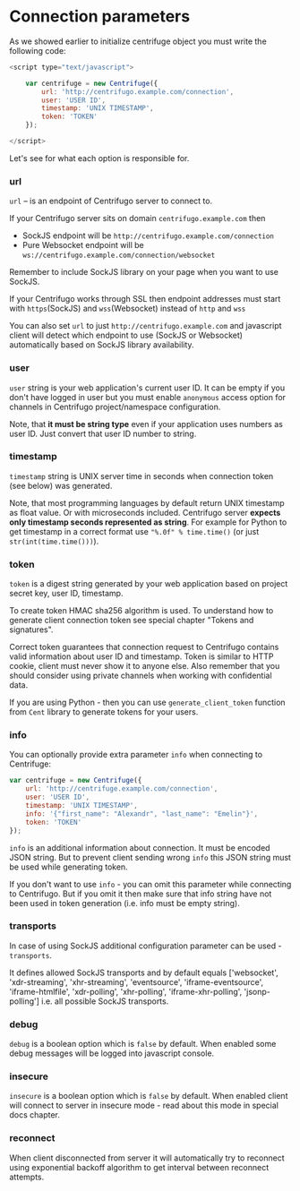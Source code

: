 # Connection parameters

As we showed earlier to initialize centrifuge object you must write the following code:

```javascript
<script type="text/javascript">

    var centrifuge = new Centrifuge({
        url: 'http://centrifugo.example.com/connection',
        user: 'USER ID',
        timestamp: 'UNIX TIMESTAMP',
        token: 'TOKEN'
    });

</script>
```

Let's see for what each option is responsible for.

### url

`url` – is an endpoint of Centrifugo server to connect to.

If your Centrifugo server sits on domain `centrifugo.example.com` then

* SockJS endpoint will be `http://centrifugo.example.com/connection`
* Pure Websocket endpoint will be `ws://centrifugo.example.com/connection/websocket`

Remember to include SockJS library on your page when you want to use SockJS.

If your Centrifugo works through SSL then endpoint addresses must start with
`https`(SockJS) and `wss`(Websocket) instead of `http` and `wss`

You can also set `url` to just `http://centrifugo.example.com` and javascript client will
detect which endpoint to use (SockJS or Websocket) automatically based on SockJS library availability.

### user

`user` string is your web application's current user ID. It can be empty if you don't have logged in user
but you must enable `anonymous` access option for channels in Centrifugo project/namespace configuration.

Note, that **it must be string type** even if your application uses numbers as user ID. Just convert that
user ID number to string.

### timestamp

`timestamp` string is UNIX server time in seconds when connection token (see below) was generated.

Note, that most programming languages by default return UNIX timestamp as float value. Or with microseconds included.
Centrifugo server **expects only timestamp seconds represented as string**. For example for Python to get timestamp in a
correct format use `"%.0f" % time.time()` (or just `str(int(time.time()))`).

### token

`token` is a digest string generated by your web application based on project secret key, user ID, timestamp.

To create token HMAC sha256 algorithm is used. To understand how to generate client connection token see
special chapter "Tokens and signatures".

Correct token guarantees that connection request to Centrifugo contains valid information about user ID and timestamp.
Token is similar to HTTP cookie, client must never show it to anyone else. Also remember that you should consider using
private channels when working with confidential data.

If you are using Python - then you can use `generate_client_token` function from `Cent` library to
generate tokens for your users.

### info

You can optionally provide extra parameter `info` when connecting to Centrifuge:

```javascript
var centrifuge = new Centrifuge({
    url: 'http://centrifuge.example.com/connection',
    user: 'USER ID',
    timestamp: 'UNIX TIMESTAMP',
    info: '{"first_name": "Alexandr", "last_name": "Emelin"}',
    token: 'TOKEN'
});
```

`info` is an additional information about connection. It must be encoded JSON string. But to prevent
client sending wrong `info` this JSON string must be used while generating token.

If you don't want to use `info` - you can omit this parameter while connecting to Centrifugo. But if you
omit it then make sure that info string have not been used in token generation (i.e. info must be empty string).

### transports

In case of using SockJS additional configuration parameter can be used - `transports`.

It defines allowed SockJS transports and by default equals ['websocket', 'xdr-streaming', 'xhr-streaming',
'eventsource', 'iframe-eventsource', 'iframe-htmlfile', 'xdr-polling', 'xhr-polling', 'iframe-xhr-polling',
'jsonp-polling'] i.e. all possible SockJS transports.

### debug

`debug` is a boolean option which is `false` by default. When enabled some debug messages will be
logged into javascript console.

### insecure

`insecure` is a boolean option which is `false` by default. When enabled client will connect to
server in insecure mode - read about this mode in special docs chapter.

### reconnect

When client disconnected from server it will automatically try to reconnect using exponential
backoff algorithm to get interval between reconnect attempts.
